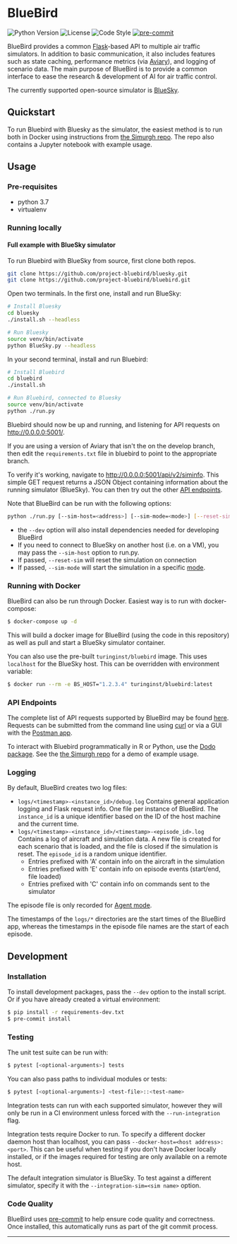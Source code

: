 # BlueBird

![Python Version](https://img.shields.io/badge/python-3.7-blue)
![License](https://img.shields.io/github/license/project-bluebird/bluebird)
![Code Style](https://img.shields.io/badge/code%20style-black-000000.svg)
[![pre-commit](https://img.shields.io/badge/pre--commit-enabled-brightgreen?logo=pre-commit&logoColor=white)](https://github.com/pre-commit/pre-commit)

BlueBird provides a common [Flask](https://github.com/pallets/flask)-based API to multiple air traffic simulators. In addition to basic communication, it also includes features such as state caching, performance metrics (via [Aviary](https://github.com/project-bluebird/aviary)), and logging of scenario data. The main purpose of BlueBird is to provide a common interface to ease the research & development of AI for air traffic control.

The currently supported open-source simulator is [BlueSky](https://github.com/project-bluebird/bluesky).

## Quickstart

To run Bluebird with Bluesky as the simulator, the easiest method is to run both in Docker using instructions from [the Simurgh repo](https://github.com/project-bluebird/simurgh). The repo also contains a Jupyter notebook with example usage.

## Usage

### Pre-requisites

- python 3.7
- virtualenv

### Running locally

#### Full example with BlueSky simulator

To run Bluebird with BlueSky from source, first clone both repos.

```bash
git clone https://github.com/project-bluebird/bluesky.git
git clone https://github.com/project-bluebird/bluebird.git
```

Open two terminals. In the first one, install and run BlueSky:

```bash
# Install Bluesky
cd bluesky
./install.sh --headless

# Run Bluesky
source venv/bin/activate
python BlueSky.py --headless
```

In your second terminal, install and run Bluebird:

```bash
# Install Bluebird
cd bluebird
./install.sh

# Run Bluebird, connected to Bluesky
source venv/bin/activate
python ./run.py
```

Bluebird should now be up and running, and listening for API requests on http://0.0.0.0:5001/.


If you are using a version of Aviary that isn't the on the develop branch, then edit the `requirements.txt` file in bluebird to point to the appropriate branch.

To verify it's working, navigate to http://0.0.0.0:5001/api/v2/siminfo. This simple GET request returns a JSON Object containing information about the running simulator (BlueSky). You can then try out the other [API endpoints](#api-endpoints).

Note that BlueBird can be run with the following options:

```bash
python ./run.py [--sim-host=<address>] [--sim-mode=<mode>] [--reset-sim] [--log-rate=<rate>]
```

- the `--dev` option will also install dependencies needed for developing BlueBird
- If you need to connect to BlueSky on another host (i.e. on a VM), you may pass the `--sim-host` option to run.py.
- If passed, `--reset-sim` will reset the simulation on connection
- If passed, `--sim-mode` will start the simulation in a specific [mode](docs/SimulatorModes.md).

### Running with Docker

BlueBird can also be run through Docker. Easiest way is to run with docker-compose:

```bash
$ docker-compose up -d
```

This will build a docker image for BlueBird (using the code in this repository) as well as pull and start a BlueSky simulator container.

You can also use the pre-built `turinginst/bluebird` image. This uses `localhost` for the BlueSky host. This can be overridden with environment variable:

```bash
$ docker run --rm -e BS_HOST="1.2.3.4" turinginst/bluebird:latest
```

### API Endpoints

The complete list of API requests supported by BlueBird may be found [here](API.md). Requests can be submitted from the command line using [curl](https://curl.se/) or via a GUI with the [Postman app](https://www.postman.com/downloads/).

To interact with Bluebird programmatically in R or Python, use the [Dodo package](https://github.com/project-bluebird/dodo). See the [the Simurgh repo](https://github.com/project-bluebird/simurgh) for a demo of example usage.

### Logging

By default, BlueBird creates two log files:

- `logs/<timestamp>-<instance_id>/debug.log` Contains general application logging and Flask request info. One file per instance of BlueBird. The `instance_id` is a unique identifier based on the ID of the host machine and the current time.
- `logs/<timestamp>-<instance_id>/<timestamp>-<episode_id>.log` Contains a log of aircraft and simulation data. A new file is created for each scenario that is loaded, and the file is closed if the simulation is reset. The `episode_id` is a random unique identifier.
    - Entries prefixed with 'A' contain info on the aircraft in the simulation
    - Entries prefixed with 'E' contain info on episode events (start/end, file loaded)
    - Entries prefixed with 'C' contain info on commands sent to the simulator

The episode file is only recorded for [Agent mode](https://github.com/project-bluebird/bluebird/blob/master/docs/SimulatorModes.md).

The timestamps of the `logs/*` directories are the start times of the BlueBird app, whereas the timestamps in the episode file names are the start of each episode.

## Development

### Installation

To install development packages, pass the `--dev` option to the install script. Or if you have already created a virtual environment:

```bash
$ pip install -r requirements-dev.txt
$ pre-commit install
```


### Testing

The unit test suite can be run with:

```bash
$ pytest [<optional-arguments>] tests
```

You can also pass paths to individual modules or tests:

```bash
$ pytest [<optional-arguments>] <test-file>::<test-name>
```

Integration tests can run with each supported simulator, however they will only be run in a CI environment unless forced with the `--run-integration` flag.

Integration tests require Docker to run. To specify a different docker daemon host than localhost, you can pass `--docker-host=<host address>:<port>`. This can be useful when testing if you don't have Docker locally installed, or if the images required for testing are only available on a remote host.

The default integration simulator is BlueSky. To test against a different simulator, specify it with the `--integration-sim=<sim name>` option.


### Code Quality

BlueBird uses [pre-commit] to help ensure code quality and correctness. Once installed, this automatically runs as part of the git commit process.

---

[pre-commit]: https://pre-commit.com

